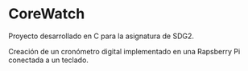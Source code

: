 # CoreWatch

Proyecto desarrollado en C para la asignatura de SDG2.

Creación de un cronómetro digital implementado en una Rapsberry Pi conectada a un teclado.